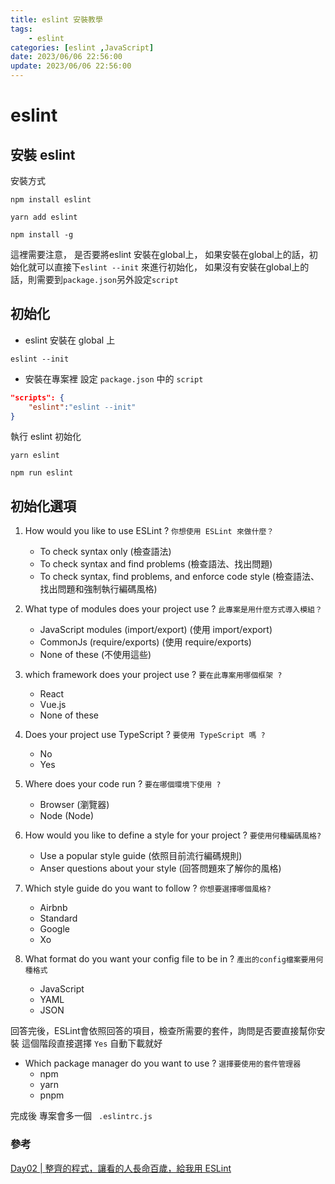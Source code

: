 ```yaml
---
title: eslint 安裝教學
tags: 
    - eslint
categories: [eslint ,JavaScript]
date: 2023/06/06 22:56:00
update: 2023/06/06 22:56:00
---
```



eslint
===

## 安裝 eslint


安裝方式


```shell
npm install eslint 

yarn add eslint
```


```shell
npm install -g
```

這裡需要注意， 是否要將eslint 安裝在global上，
如果安裝在global上的話，初始化就可以直接下`eslint --init` 來進行初始化，
如果沒有安裝在global上的話，則需要到`package.json`另外設定`script`


## 初始化

* eslint 安裝在 global 上

```shell
eslint --init
```

* 安裝在專案裡
設定 `package.json` 中的 `script`
```json
"scripts": {
    "eslint":"eslint --init"
}
```


執行 eslint 初始化
```
yarn eslint 

npm run eslint
```


## 初始化選項

1. How would you like to use ESLint ? `你想使用 ESLint 來做什麼？`
    - To check syntax only (檢查語法)
    - To check syntax and find problems (檢查語法、找出問題)
    - To check syntax, find problems, and enforce code style (檢查語法、找出問題和強制執行編碼風格)

2. What type of modules does your project use ?  `此專案是用什麼方式導入模組？`
    - JavaScript modules (import/export) (使用 import/export)
    - CommonJs (require/exports) (使用 require/exports)
    - None of these (不使用這些)
3. which framework does your project use ?  `要在此專案用哪個框架 ? `
    - React 
    - Vue.js
    - None of these
4. Does your project use TypeScript ? `要使用 TypeScript 嗎 ? `
    - No
    - Yes
5. Where does your code run ? `要在哪個環境下使用 ?`
    - Browser (瀏覽器)
    - Node (Node)
6. How would you like to define a style for your project ? `要使用何種編碼風格?`
    - Use a popular style guide (依照目前流行編碼規則)
    - Anser questions about your style (回答問題來了解你的風格)
7. Which style guide do you want to follow ?  `你想要選擇哪個風格?`
    - Airbnb
    - Standard
    - Google
    - Xo
8. What format do you want your config file to be in ? `產出的config檔案要用何種格式`
    - JavaScript
    - YAML
    - JSON

回答完後，ESLint會依照回答的項目，檢查所需要的套件，詢問是否要直接幫你安裝
這個階段直接選擇 `Yes`  自動下載就好

* Which package manager do you want to use ? `選擇要使用的套件管理器`
     - npm 
     - yarn 
     - pnpm




完成後 專案會多一個 ` .eslintrc.js`



### 參考

[Day02 | 整齊的程式，讓看的人長命百歲，給我用 ESLint](https://ithelp.ithome.com.tw/articles/10215259)